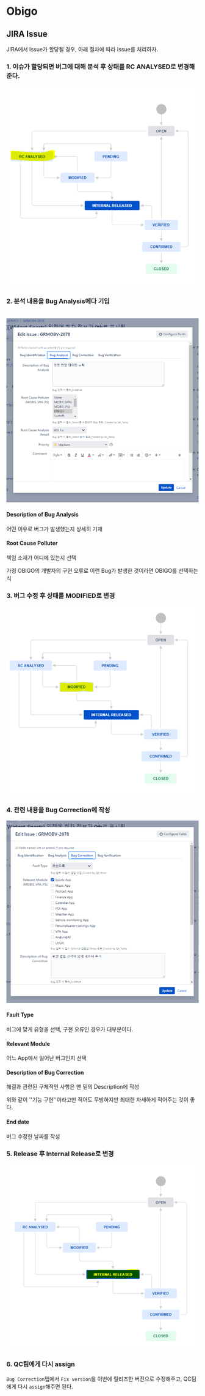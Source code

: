 # Obigo

## JIRA Issue

JIRA에서 Issue가 할당될 경우, 아래 절차에 따라 Issue를 처리하자.

### 1. 이슈가 할당되면 버그에 대해 분석 후 상태를 RC ANALYSED로 변경해준다.

![image-20220819155057025](md-images/image-20220819155057025.png)	

### 2. 분석 내용을 Bug Analysis에다 기입

​	![image-20220819155209972](md-images/image-20220819155209972.png)

#### Description of Bug Analysis

어떤 이유로 버그가 발생했는지 상세히 기재

#### Root Cause Polluter

책임 소재가 어디에 있는지 선택

가령 OBIGO의 개발자의 구현 오류로 이런 Bug가 발생한 것이라면 OBIGO를 선택하는 식

### 3. 버그 수정 후 상태를  MODIFIED로 변경

![image-20220819155538535](md-images/image-20220819155538535.png)	

### 4. 관련 내용을 Bug Correction에 작성

![image-20220819155610321](md-images/image-20220819155610321.png)	

#### Fault Type

버그에 맞게 유형을 선택, 구현 오류인 경우가 대부분이다.

#### Relevant Module

어느 App에서 일어난 버그인지 선택

#### Description of Bug Correction

해결과 관련된 구체적인 사항은 맨 밑의 Description에 작성

위와 같이 ''기능 구현''이라고만 적어도 무방하지만 최대한 자세하게 적어주는 것이 좋다.

#### End date

버그 수정한 날짜를 작성

### 5. Release 후 Internal Release로 변경

![image-20220819160505490](md-images/image-20220819160505490.png)	

### 6. QC팀에게 다시 assign

`Bug Correction`탭에서 `Fix version`을 이번에 릴리즈한 버전으로 수정해주고, QC팀에게 다시 `assign`해주면 된다. 